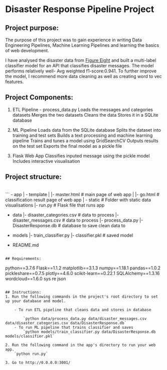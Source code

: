 # Disaster Response Pipeline Project

## Project purpose:
The purpose of this project was to gain experience in writing Data Engineering Pipelines, Machine Learning Pipelines and learning the basics of web development.
 
I have analysed the disaster data from <a href="https://www.figure-eight.com/">Figure Eight</a> and built a multi-label classifier model for an API that classifies disaster messages. The model performs relatively well- Avg weighted f1-score:0.941. To further improve the model, I recommend more data cleaning as well as creating word to vec features.

## Project Components:

1. ETL Pipeline - process_data.py
Loads the messages and categories datasets
Merges the two datasets
Cleans the data
Stores it in a SQLite database

2. ML Pipeline
Loads data from the SQLite database
Splits the dataset into training and test sets
Builds a text processing and machine learning pipeline
Trains and tunes a model using GridSearchCV
Outputs results on the test set
Exports the final model as a pickle file

3. Flask Web App
Classifies inputed message using the pickle model
Includes interactive visualisation



## Project structure:
<br>
```
- app
| - template
| |- master.html  # main page of web app
| |- go.html  # classification result page of web app
| - static # Folder with static data visualisations
|- run.py  # Flask file that runs app

- data
|- disaster_categories.csv  # data to process 
|- disaster_messages.csv  # data to process
|- process_data.py
|- DisasterResponse.db   # database to save clean data to

- models
|- train_classifier.py
|- classifier.pkl  # saved model 

- README.md
```

## Requirements:
```
python==3.7.6
Flask==1.1.2
matplotlib==3.1.3
numpy==1.18.1
pandas==1.0.2
pickleshare==0.7.5
plotly==4.6.0
scikit-learn==0.22.1
SQLAlchemy==1.3.16
wordcloud==1.6.0
sys
re
json
```

## Instructions:
1. Run the following commands in the project's root directory to set up your database and model.

    - To run ETL pipeline that cleans data and stores in database

        `python data/process_data.py data/disaster_messages.csv data/disaster_categories.csv data/DisasterResponse.db`
    - To run ML pipeline that trains classifier and saves
        `python models/train_classifier.py data/DisasterResponse.db models/classifier.pkl`

2. Run the following command in the app's directory to run your web app.
    `python run.py`

3. Go to http://0.0.0.0:3001/

